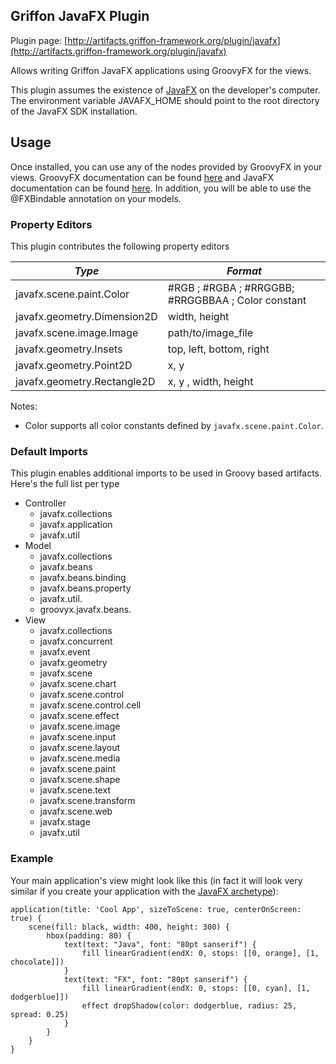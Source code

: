 Griffon JavaFX Plugin
---------------------

Plugin page: [http://artifacts.griffon-framework.org/plugin/javafx](http://artifacts.griffon-framework.org/plugin/javafx)


Allows writing Griffon JavaFX applications using GroovyFX for the views.

This plugin assumes the existence of [JavaFX][1] on the developer's computer.
The environment variable JAVAFX_HOME should point to the root directory of the
JavaFX SDK installation.

Usage
-----
Once installed, you can use any of the nodes provided by GroovyFX in your views.
GroovyFX documentation can be found [here][2] and JavaFX documentation can be
found [here][3]. In addition, you will be able to use the @FXBindable annotation
on your models.

### Property Editors

This plugin contributes the following property editors

| *Type*                      | *Format*                                           |
| --------------------------- | -------------------------------------------------- |
| javafx.scene.paint.Color    | #RGB ; #RGBA ; #RRGGBB; #RRGGBBAA ; Color constant |
| javafx.geometry.Dimension2D | width, height                                      |
| javafx.scene.image.Image    | path/to/image_file                                 |
| javafx.geometry.Insets      | top, left, bottom, right                           |
| javafx.geometry.Point2D     | x, y                                               |
| javafx.geometry.Rectangle2D | x, y , width, height                               |

Notes:

 * Color supports all color constants defined by `javafx.scene.paint.Color`.


### Default Imports

This plugin enables additional imports to be used in Groovy based artifacts.
Here's the full list per type

 * Controller
   * javafx.collections
   * javafx.application
   * javafx.util
 * Model
   * javafx.collections
   * javafx.beans
   * javafx.beans.binding
   * javafx.beans.property
   * javafx.util.
   * groovyx.javafx.beans.
 * View
   * javafx.collections
   * javafx.concurrent
   * javafx.event
   * javafx.geometry
   * javafx.scene
   * javafx.scene.chart
   * javafx.scene.control
   * javafx.scene.control.cell
   * javafx.scene.effect
   * javafx.scene.image
   * javafx.scene.input
   * javafx.scene.layout
   * javafx.scene.media
   * javafx.scene.paint
   * javafx.scene.shape
   * javafx.scene.text
   * javafx.scene.transform
   * javafx.scene.web
   * javafx.stage
   * javafx.util

### Example

Your main application's view might look like this (in fact it will look very
similar if you create your application with the [JavaFX archetype][4]):

    application(title: 'Cool App', sizeToScene: true, centerOnScreen: true) {
        scene(fill: black, width: 400, height: 300) {
            hbox(padding: 80) {
                text(text: "Java", font: "80pt sanserif") {
                    fill linearGradient(endX: 0, stops: [[0, orange], [1, chocolate]])
                }
                text(text: "FX", font: "80pt sanserif") {
                    fill linearGradient(endX: 0, stops: [[0, cyan], [1, dodgerblue]])
                    effect dropShadow(color: dodgerblue, radius: 25, spread: 0.25)
                }
            }
        }
    }

[1]: http://www.oracle.com/technetwork/java/javafx/downloads/index.html
[2]: http://groovy.codehaus.org/GroovyFX
[3]: http://docs.oracle.com/javafx/2.0/api/index.html
[4]: http://artifacts.griffon-framework.org/archetype/javafx/description
